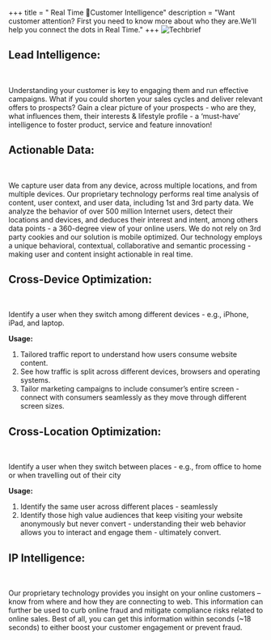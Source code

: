 +++
title = " Real Time 🐣Customer Intelligence"
description = "Want customer attention? First you need to know more about who they are.We’ll help you connect the dots in Real Time."
+++
![Techbrief](images/Techbrief.png)
## Lead Intelligence:
<br>
<p>Understanding your customer is key to engaging them and run effective campaigns. What if you could shorten your sales cycles and deliver relevant offers to prospects? Gain a clear picture of your prospects - who are they, what influences them, their interests & lifestyle profile - a ‘must-have’ intelligence to foster product, service and feature innovation!</p>

## Actionable Data:
<br>
<p>We capture user data from any device, across multiple locations, and from multiple devices. Our proprietary technology performs real time analysis of content, user context, and user data, including 1st and 3rd party data. We analyze the behavior of over 500 million Internet users, detect their locations and devices, and deduces their interest and intent, among others data points - a 360-degree view of your online users. We do not rely on 3rd party cookies and our solution is mobile optimized. Our technology employs a unique behavioral, contextual, collaborative and semantic processing - making user and content insight actionable in real time.</p>

## Cross-Device Optimization:
<br>
<p>Identify a user when they switch among different devices - e.g., iPhone, iPad, and laptop.</p>

**Usage:**

1. Tailored traffic report to understand how users consume website content.
2. See how traffic is split across different devices, browsers and operating systems.
3. Tailor marketing campaigns to include consumer’s entire screen - connect with consumers seamlessly as they move through different screen sizes.

## Cross-Location Optimization:
<br>
<p>Identify a user when they switch between places - e.g., from office to home or when travelling out of their city</p>

**Usage:**

1. Identify the same user across different places - seamlessly
2. Identify those high value audiences that keep visiting your website anonymously but never convert - understanding their web behavior allows you to interact and engage them - ultimately convert.

## IP Intelligence:
<br>
<p>Our proprietary technology provides you insight on your online customers – know from where and how they are connecting to web.
This information can further be used to curb online fraud and mitigate compliance risks related to online sales. Best of all, you can get this information within seconds (~18 seconds) to either boost your customer engagement or prevent fraud.
</p>
